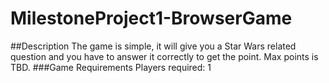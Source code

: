 # MilestoneProject1-BrowserGame
##Description
The game is simple, it will give you a Star Wars related question and you have to answer it correctly to get the point. Max points is TBD.
###Game Requirements
Players required: 1
###